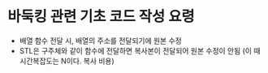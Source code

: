 # 바둑킹 관련 기초 코드 작성 요령

- 배열 함수 전달 시, 배열의 주소를 전달되기에 원본 수정
- STL은 구주체와 같이 함수에 전달하면 복사본이 전달되어 원본 수정이 안됨 (이 때 시간복잡도는 N이다. 복사 비용)